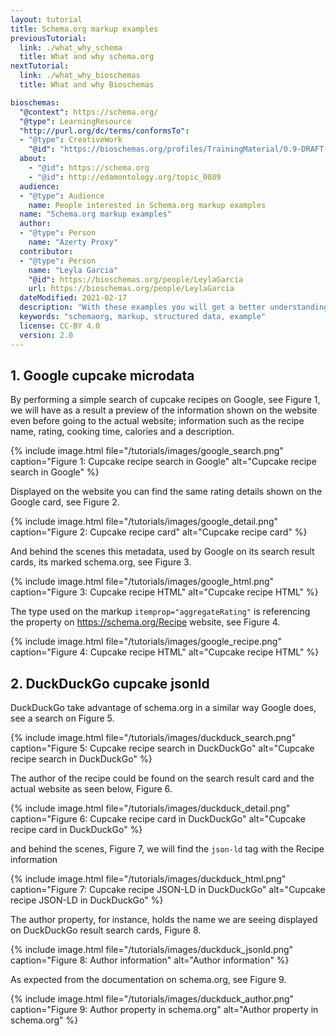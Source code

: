 ```yaml
---
layout: tutorial
title: Schema.org markup examples
previousTutorial:
  link: ./what_why_schema
  title: What and why schema.org
nextTutorial:
  link: ./what_why_bioschemas
  title: What and why Bioschemas

bioschemas:
  "@context": https://schema.org/
  "@type": LearningResource
  "http://purl.org/dc/terms/conformsTo":
  - "@type": CreativeWork
    "@id": "https://bioschemas.org/profiles/TrainingMaterial/0.9-DRAFT-2020_12_08/"
  about:
    - "@id": https://schema.org
    - "@id": http://edamontology.org/topic_0089
  audience:
  - "@type": Audience
    name: People interested in Schema.org markup examples
  name: "Schema.org markup examples"
  author:
  - "@type": Person
    name: "Azerty Proxy"
  contributor:
  - "@type": Person
    name: "Leyla Garcia"
    "@id": https://bioschemas.org/people/LeylaGarcia
    url: https://bioschemas.org/people/LeylaGarcia
  dateModified: 2021-02-17
  description: "With these examples you will get a better understanding of benefits brought by structure data, i.e., schema.org markup"
  keywords: "schemaorg, markup, structured data, example"
  license: CC-BY 4.0
  version: 2.0
---
```


## 1. Google cupcake microdata

By performing a simple search of cupcake recipes on Google, see Figure 1, we will have as a result a preview of the information shown on the website even before going to the actual website; information such as the recipe name, rating, cooking time, calories and a description.

{% include image.html file="/tutorials/images/google_search.png" caption="Figure 1: Cupcake recipe search in Google" alt="Cupcake recipe search in Google" %}

Displayed on the website you can find the same rating details shown on the Google card, see Figure 2.

{% include image.html file="/tutorials/images/google_detail.png" caption="Figure 2: Cupcake recipe card" alt="Cupcake recipe card" %}

And behind the scenes this metadata, used by Google on its search result cards, its marked schema.org, see Figure 3.

{% include image.html file="/tutorials/images/google_html.png" caption="Figure 3: Cupcake recipe HTML" alt="Cupcake recipe HTML" %}

The type used on the markup `itemprop="aggregateRating"` is referencing the property on https://schema.org/Recipe website, see Figure 4.

{% include image.html file="/tutorials/images/google_recipe.png" caption="Figure 4: Cupcake recipe HTML" alt="Cupcake recipe HTML" %}

## 2. DuckDuckGo cupcake jsonld

DuckDuckGo take advantage of schema.org in a similar way Google does, see a search on Figure 5.

{% include image.html file="/tutorials/images/duckduck_search.png" caption="Figure 5: Cupcake recipe search in DuckDuckGo" alt="Cupcake recipe search in DuckDuckGo" %}

The author of the recipe could be found on the search result card and the actual website as seen below, Figure 6.

{% include image.html file="/tutorials/images/duckduck_detail.png" caption="Figure 6: Cupcake recipe card in DuckDuckGo" alt="Cupcake recipe card in DuckDuckGo" %}

and behind the scenes, Figure 7, we will find the `json-ld` tag with the Recipe information

{% include image.html file="/tutorials/images/duckduck_html.png" caption="Figure 7: Cupcake recipe JSON-LD in DuckDuckGo" alt="Cupcake recipe JSON-LD in DuckDuckGo" %}

The author property, for instance, holds the name we are seeing displayed on DuckDuckGo result search cards, Figure 8.

{% include image.html file="/tutorials/images/duckduck_jsonld.png" caption="Figure 8: Author information" alt="Author information" %}

As expected from the documentation on schema.org, see Figure 9.

{% include image.html file="/tutorials/images/duckduck_author.png" caption="Figure 9: Author property in schema.org" alt="Author property in schema.org" %}
